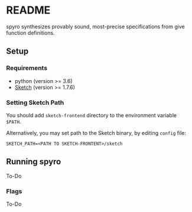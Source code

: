 # README

spyro synthesizes provably sound, most-precise specifications from give function definitions.



## Setup

### Requirements

* python (version >= 3.6)
* [Sketch](https://people.csail.mit.edu/asolar/) (version >= 1.7.6)

### Setting Sketch Path

You should add `sketch-frontend` directory to the environment variable `$PATH`.

Alternatively, you may set path to the Sketch binary, by editing `config` file:

```
SKETCH_PATH=<PATH TO SKETCH-FRONTENT>/sketch
```





## Running spyro

To-Do



### Flags

To-Do
